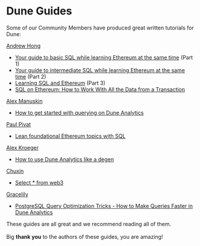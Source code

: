 # Dune Guides

Some of our Community Members have produced great written tutorials for Dune:

[Andrew Hong](https://twitter.com/andrewhong5297)

* [Your guide to basic SQL while learning Ethereum at the same time](https://towardsdatascience.com/your-guide-to-basic-sql-while-learning-ethereum-at-the-same-time-9eac17a05929) (Part 1)
* [Your guide to intermediate SQL while learning Ethereum at the same time](https://towardsdatascience.com/your-guide-to-intermediate-sql-while-learning-ethereum-at-the-same-time-7b25119ef1e2?source=user\_profile---------6----------------------------) (Part 2)
* [Learning SQL and Ethereum](https://towardsdatascience.com/learning-sql-and-ethereum-part-3-5422f080ad36) (Part 3)
* [SQL on Ethereum: How to Work With All the Data from a Transaction](https://ath.mirror.xyz/mbR1n\_CvflL1KIKCTG42bnM4HpfGBqDPNndH8mu2eJw)

[Alex Manuskin](https://twitter.com/amanusk\_)

* [How to get started with querying on Dune Analytics](https://dune.xyz/blog/get-started-guide)

[Paul Pivat](https://twitter.com/paulapivat)

* [Lean foundational Ethereum topics with SQL](https://ethereum.org/en/developers/tutorials/learn-foundational-ethereum-topics-with-sql/)&#x20;

[Alex Kroeger](https://twitter.com/alex\_kroeger)

* [How to use Dune Analytics like a degen](https://mirror.xyz/0x7B542178633f16940a131F8F6d670ffdbBe6b2Ab/0C3EQBtFqAK4k2TAGPZhg0JMY-upfTAxuTD-o91vBPc)

[Chuxin](https://twitter.com/chuxin\_h)

* [Select \* from web3](https://www.chuxinhuang.com/blog/select-from-web3/)

[Gracelily](https://twitter.com/\_grace\_lily)

* [PostgreSQL Query Optimization Tricks - How to Make Queries Faster in Dune Analytics](https://gracelily.medium.com/postgresql-query-optimization-tricks-6d5b7358d7fa)



These guides are all great and we recommend reading all of them.\
\
Big **thank you** to the authors of these guides, you are amazing!
